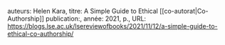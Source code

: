 auteurs: Helen Kara, 
titre: A Simple Guide to Ethical [[co-autorat|Co-Authorship]]
publication:, 
année: 2021, 
p.,
URL: https://blogs.lse.ac.uk/lsereviewofbooks/2021/11/12/a-simple-guide-to-ethical-co-authorship/

